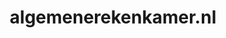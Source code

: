 ---
layout: post
title:  "algemenerekenkamer.nl"
internal_url:  "/dutchgov/algemenerekenkamer.nl.html"
subdomains_count: 2
all_subdomains_count: 5
urls_count: 2
ssl_rank: 100
http_rank: 75
url_link: /data/algemenerekenkamer.nl/urls.txt
all_subdomains_link: /data/algemenerekenkamer.nl/all_subdomains.txt
subdomains_link: /data/algemenerekenkamer.nl/subdomains.txt
categories: dutchgov
---